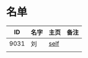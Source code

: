 
# 名单

|  ID    |  名字    |  主页    | 备注     |
| ---- | ---- | ---- | ---- |
| 9031 | 刘 | [self](9031.md) |      |
|      |      |      |      |


